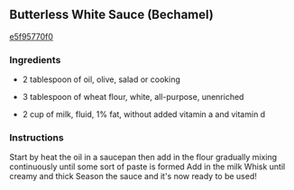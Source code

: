 ## Butterless White Sauce (Bechamel)

[e5f95770f0](https://cookpad.com/us/recipes/361258-butterless-white-sauce-bechamel)

### Ingredients

 - 2 tablespoon of oil, olive, salad or cooking

 - 3 tablespoon of wheat flour, white, all-purpose, unenriched

 - 2 cup of milk, fluid, 1% fat, without added vitamin a and vitamin d

### Instructions

Start by heat the oil in a saucepan then add in the flour gradually mixing continuously until some sort of paste is formed Add in the milk Whisk until creamy and thick Season the sauce and it's now ready to be used!